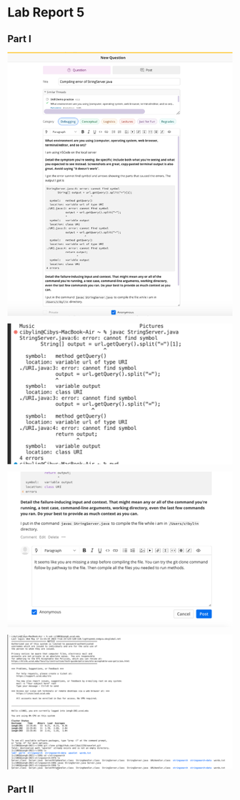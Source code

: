 # Lab Report 5 #
## Part I 

![image](Edstem.png)

![image](bug_content.png)

![image](TAresponse.png)

![image](after_ta.png)

## Part II
